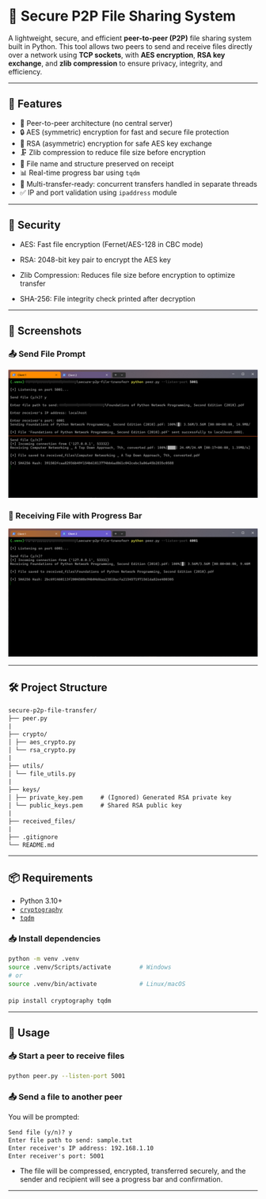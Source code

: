 # 🔐 Secure P2P File Sharing System 

A lightweight, secure, and efficient **peer-to-peer (P2P)** file sharing system built in Python. This tool allows two peers to send and receive files directly over a network using **TCP sockets**, with **AES encryption**, **RSA key exchange**, and **zlib compression** to ensure privacy, integrity, and efficiency.

---

## 🚀 Features

- 📡 Peer-to-peer architecture (no central server)
- 🔒 AES (symmetric) encryption for fast and secure file protection
- 🔑 RSA (asymmetric) encryption for safe AES key exchange
- 🗜️ Zlib compression to reduce file size before encryption
- 📁 File name and structure preserved on receipt
- 📊 Real-time progress bar using `tqdm`
- 🔂 Multi-transfer-ready: concurrent transfers handled in separate threads
- ✅ IP and port validation using `ipaddress` module

---

## 🔐 Security

- AES: Fast file encryption (Fernet/AES-128 in CBC mode)

- RSA: 2048-bit key pair to encrypt the AES key

- Zlib Compression: Reduces file size before encryption to optimize transfer

- SHA-256: File integrity check printed after decryption

---

## 📸 Screenshots

### 📤 Send File Prompt

![Sending](assets/screenshots/client-1.png)

### 🔽 Receiving File with Progress Bar

![Receving](assets/screenshots/client2-rcv.png)

---

## 🛠️ Project Structure


```
secure-p2p-file-transfer/
├── peer.py
| 
├── crypto/
│ ├── aes_crypto.py
│ └── rsa_crypto.py
| 
├── utils/
│ └── file_utils.py
|
├── keys/
│ ├── private_key.pem     # (Ignored) Generated RSA private key
│ └── public_keys.pem     # Shared RSA public key
|
├── received_files/
| 
├── .gitignore
└── README.md
```

---

## 📦 Requirements

- Python 3.10+
- [`cryptography`](https://pypi.org/project/cryptography/)
- [`tqdm`](https://pypi.org/project/tqdm/)

### 📥 Install dependencies

```bash
python -m venv .venv
source .venv/Scripts/activate        # Windows
# or
source .venv/bin/activate            # Linux/macOS

pip install cryptography tqdm
```

---

## 📡 Usage

### 📥 Start a peer to receive files

```bash
python peer.py --listen-port 5001
```

### 📤 Send a file to another peer
You will be prompted:

```
Send file (y/n)? y
Enter file path to send: sample.txt
Enter receiver's IP address: 192.168.1.10
Enter receiver's port: 5001
```

- The file will be compressed, encrypted, transferred securely, and the sender and recipient will see a progress bar and confirmation.

---
